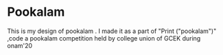 # Pookalam
This is my design of  pookalam . I made it as a part of  "Print ("pookalam")" ,code a pookalam competition held by college union of GCEK  during onam'20
